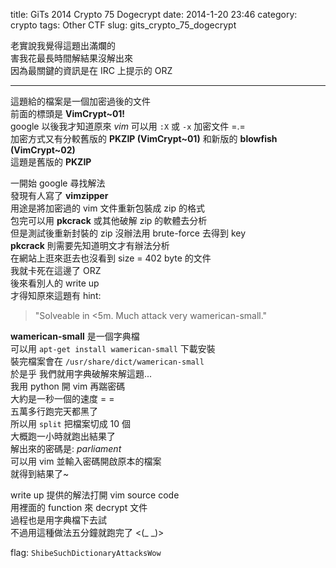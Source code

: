 title: GiTs 2014 Crypto 75 Dogecrypt
date: 2014-1-20 23:46
category: crypto
tags: Other CTF
slug: gits_crypto_75_dogecrypt

老實說我覺得這題出滿爛的  
害我花最長時間解結果沒解出來  
因為最關鍵的資訊是在 IRC 上提示的 ORZ  
* * *

這題給的檔案是一個加密過後的文件  
前面的標頭是 **VimCrypt~01!**  
google 以後我才知道原來 *vim* 可以用 `:X` 或 `-x` 加密文件 =.=  
加密方式又有分較舊版的 **PKZIP (VimCrypt~01)** 和新版的 **blowfish (VimCrypt~02)**  
這題是舊版的 **PKZIP**  

一開始 google 尋找解法  
發現有人寫了 **vimzipper**  
用途是將加密過的 vim 文件重新包裝成 zip 的格式  
包完可以用 **pkcrack** 或其他破解 zip 的軟體去分析  
但是測試後重新封裝的 zip 沒辦法用 brute-force 去得到 key  
**pkcrack** 則需要先知道明文才有辦法分析  
在網站上逛來逛去也沒看到 size = 402 byte 的文件  
我就卡死在這邊了 ORZ  
後來看別人的 write up  
才得知原來這題有 hint:  

> "Solveable in <5m. Much attack very wamerican-small."

**wamerican-small** 是一個字典檔  
可以用 `apt-get install wamerican-small` 下載安裝  
裝完檔案會在 `/usr/share/dict/wamerican-small`  
於是乎 我們就用字典破解來解這題...  
我用 python 開 vim 再踹密碼  
大約是一秒一個的速度 = =  
五萬多行跑完天都黑了  
所以用 `split` 把檔案切成 10 個  
大概跑一小時就跑出結果了  
解出來的密碼是: *parliament*  
可以用 vim 並輸入密碼開啟原本的檔案  
就得到結果了~  

write up 提供的解法打開 vim source code  
用裡面的 function 來 decrypt 文件  
過程也是用字典檔下去試  
不過用這種做法五分鐘就跑完了 <(\_ \_)>  

flag: `ShibeSuchDictionaryAttacksWow`  
